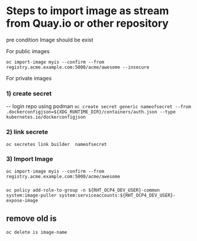 # Steps to import image as stream from Quay.io or other repository 


pre condition Image should be exist 

For public images

`oc import-image myis --confirm --from registry.acme.example.com:5000/acme/awesome --insecure`

For private images

### 1) create secret
  -- login repo using podman 
  `oc create secret generic nameofsecret --from .dockerconfigjson=${XDG_RUNTIME_DIR}/containers/auth.json --type kubernetes.io/dockerconfigjson`
### 2) link secrete 
`oc secretes link builder  nameofsecret` 
### 3) Import Image 
`oc import-image myis --confirm --from registry.acme.example.com:5000/acme/awesome`

### 
`oc policy add-role-to-group -n ${RHT_OCP4_DEV_USER}-common system:image-puller system:serviceaccounts:${RHT_OCP4_DEV_USER}-expose-image`
## remove old is  
`oc delete is image-name`